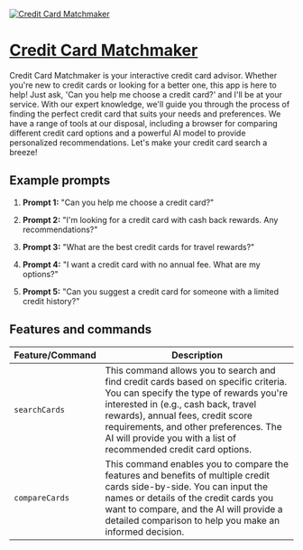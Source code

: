 [![Credit Card Matchmaker](https://files.oaiusercontent.com/file-Gw5iF6IKuFDR8hjinvxLYALr?se=2123-10-16T04%3A00%3A26Z&sp=r&sv=2021-08-06&sr=b&rscc=max-age%3D31536000%2C%20immutable&rscd=attachment%3B%20filename%3D3fa1cf78-710b-4729-ad27-3b8de8a1cf80.png&sig=sc%2BFXw8NWPKlo%2BFnKEAcr8CHzVqmO6K0qbuFDfCeTX4%3D)](https://chat.openai.com/g/g-zASWMYXBt-credit-card-matchmaker)

# [Credit Card Matchmaker](https://chat.openai.com/g/g-zASWMYXBt-credit-card-matchmaker)

Credit Card Matchmaker is your interactive credit card advisor. Whether you're new to credit cards or looking for a better one, this app is here to help! Just ask, 'Can you help me choose a credit card?' and I'll be at your service. With our expert knowledge, we'll guide you through the process of finding the perfect credit card that suits your needs and preferences. We have a range of tools at our disposal, including a browser for comparing different credit card options and a powerful AI model to provide personalized recommendations. Let's make your credit card search a breeze!

## Example prompts

1. **Prompt 1:** "Can you help me choose a credit card?"

2. **Prompt 2:** "I'm looking for a credit card with cash back rewards. Any recommendations?"

3. **Prompt 3:** "What are the best credit cards for travel rewards?"

4. **Prompt 4:** "I want a credit card with no annual fee. What are my options?"

5. **Prompt 5:** "Can you suggest a credit card for someone with a limited credit history?"


## Features and commands

| Feature/Command | Description |
| --- | --- |
| `searchCards` | This command allows you to search and find credit cards based on specific criteria. You can specify the type of rewards you're interested in (e.g., cash back, travel rewards), annual fees, credit score requirements, and other preferences. The AI will provide you with a list of recommended credit card options. |
| `compareCards` | This command enables you to compare the features and benefits of multiple credit cards side-by-side. You can input the names or details of the credit cards you want to compare, and the AI will provide a detailed comparison to help you make an informed decision. |